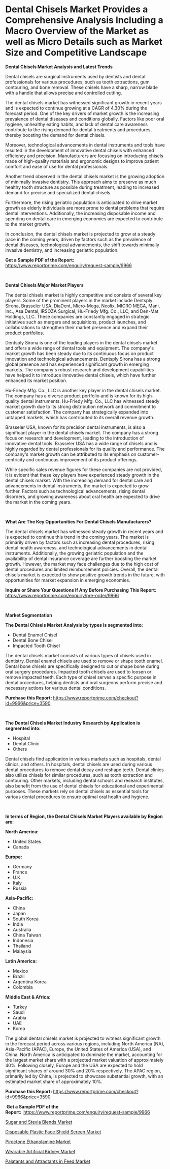<p><h1>Dental Chisels Market Provides a Comprehensive Analysis Including a Macro Overview of the Market as well as Micro Details such as Market Size and Competitive Landscape</h1></p><p><strong>Dental Chisels Market Analysis and Latest Trends</strong></p>
<p><p>Dental chisels are surgical instruments used by dentists and dental professionals for various procedures, such as tooth extractions, gum contouring, and bone removal. These chisels have a sharp, narrow blade with a handle that allows precise and controlled cutting.</p><p>The dental chisels market has witnessed significant growth in recent years and is expected to continue growing at a CAGR of 4.30% during the forecast period. One of the key drivers of market growth is the increasing prevalence of dental diseases and conditions globally. Factors like poor oral hygiene, unhealthy eating habits, and lack of dental care awareness contribute to the rising demand for dental treatments and procedures, thereby boosting the demand for dental chisels.</p><p>Moreover, technological advancements in dental instruments and tools have resulted in the development of innovative dental chisels with enhanced efficiency and precision. Manufacturers are focusing on introducing chisels made of high-quality materials and ergonomic designs to improve patient comfort and ease of use for dental professionals.</p><p>Another trend observed in the dental chisels market is the growing adoption of minimally invasive dentistry. This approach aims to preserve as much healthy tooth structure as possible during treatment, leading to increased demand for precise and specialized dental chisels.</p><p>Furthermore, the rising geriatric population is anticipated to drive market growth as elderly individuals are more prone to dental problems that require dental interventions. Additionally, the increasing disposable income and spending on dental care in emerging economies are expected to contribute to the market growth.</p><p>In conclusion, the dental chisels market is projected to grow at a steady pace in the coming years, driven by factors such as the prevalence of dental diseases, technological advancements, the shift towards minimally invasive dentistry, and increasing geriatric population.</p></p>
<p><strong>Get a Sample PDF of the Report:&nbsp;</strong> <a href="https://www.reportprime.com/enquiry/request-sample/9966">https://www.reportprime.com/enquiry/request-sample/9966</a></p>
<p>&nbsp;</p>
<p><strong>Dental Chisels Major Market Players</strong></p>
<p><p>The dental chisels market is highly competitive and consists of several key players. Some of the prominent players in the market include Dentsply Sirona, Brasseler USA, DiaDent, Micro-Mega, Neolix, MICRO MEGA, Mani, Inc., Asa Dental, IRSOZA Surgical, Hu-Friedy Mfg. Co., LLC, and Den-Mat Holdings, LLC. These companies are constantly engaged in strategic initiatives such as mergers and acquisitions, product launches, and collaborations to strengthen their market presence and expand their product portfolios.</p><p>Dentsply Sirona is one of the leading players in the dental chisels market and offers a wide range of dental tools and equipment. The company's market growth has been steady due to its continuous focus on product innovation and technological advancements. Dentsply Sirona has a strong global presence and has experienced significant growth in emerging markets. The company's robust research and development capabilities have helped it to introduce innovative dental chisels, which have further enhanced its market position.</p><p>Hu-Friedy Mfg. Co., LLC is another key player in the dental chisels market. The company has a diverse product portfolio and is known for its high-quality dental instruments. Hu-Friedy Mfg. Co., LLC has witnessed steady market growth due to its strong distribution network and commitment to customer satisfaction. The company has strategically expanded into untapped markets, which has contributed to its overall revenue growth.</p><p>Brasseler USA, known for its precision dental instruments, is also a significant player in the dental chisels market. The company has a strong focus on research and development, leading to the introduction of innovative dental tools. Brasseler USA has a wide range of chisels and is highly regarded by dental professionals for its quality and performance. The company's market growth can be attributed to its emphasis on customer-centricity and continuous improvement of its product offerings.</p><p>While specific sales revenue figures for these companies are not provided, it is evident that these key players have experienced steady growth in the dental chisels market. With the increasing demand for dental care and advancements in dental instruments, the market is expected to grow further. Factors such as technological advancements, rising dental disorders, and growing awareness about oral health are expected to drive the market in the coming years.</p></p>
<p>&nbsp;</p>
<p><strong>What Are The Key Opportunities For Dental Chisels Manufacturers?</strong></p>
<p><p>The dental chisels market has witnessed steady growth in recent years and is expected to continue this trend in the coming years. The market is primarily driven by factors such as increasing dental procedures, rising dental health awareness, and technological advancements in dental instruments. Additionally, the growing geriatric population and the availability of dental insurance coverage are further boosting the market growth. However, the market may face challenges due to the high cost of dental procedures and limited reimbursement policies. Overall, the dental chisels market is expected to show positive growth trends in the future, with opportunities for market expansion in emerging economies.</p></p>
<p><strong>Inquire or Share Your Questions If Any Before Purchasing This Report:</strong> <a href="https://www.reportprime.com/enquiry/pre-order/9966">https://www.reportprime.com/enquiry/pre-order/9966</a></p>
<p>&nbsp;</p>
<p><strong>Market Segmentation</strong></p>
<p><strong>The Dental Chisels Market Analysis by types is segmented into:</strong></p>
<p><ul><li>Dental Enamel Chisel</li><li>Dental Bone Chisel</li><li>Impacted Tooth Chisel</li></ul></p>
<p><p>The dental chisels market consists of various types of chisels used in dentistry. Dental enamel chisels are used to remove or shape tooth enamel. Dental bone chisels are specifically designed to cut or shape bone during oral surgery procedures. Impacted tooth chisels are used to loosen or remove impacted teeth. Each type of chisel serves a specific purpose in dental procedures, helping dentists and oral surgeons perform precise and necessary actions for various dental conditions.</p></p>
<p><strong>Purchase this Report:&nbsp;</strong><a href="https://www.reportprime.com/checkout?id=9966&price=3590">https://www.reportprime.com/checkout?id=9966&price=3590</a></p>
<p>&nbsp;</p>
<p><strong>The Dental Chisels Market Industry Research by Application is segmented into:</strong></p>
<p><ul><li>Hospital</li><li>Dental Clinic</li><li>Others</li></ul></p>
<p><p>Dental chisels find application in various markets such as hospitals, dental clinics, and others. In hospitals, dental chisels are used during various dental procedures to remove dental decay and reshape teeth. Dental clinics also utilize chisels for similar procedures, such as tooth extraction and contouring. Other markets, including dental schools and research institutes, also benefit from the use of dental chisels for educational and experimental purposes. These markets rely on dental chisels as essential tools for various dental procedures to ensure optimal oral health and hygiene.</p></p>
<p>&nbsp;</p>
<p><strong>In terms of Region, the Dental Chisels Market Players available by Region are:</strong></p>
<p>
    <p> <strong> North America: </strong>
        <ul>
            <li>United States</li>
            <li>Canada</li>
        </ul>
        </p> 
    <p> <strong> Europe: </strong>
        <ul>
            <li>Germany</li>
            <li>France</li>
            <li>U.K.</li>
            <li>Italy</li>
            <li>Russia</li>
        </ul>
        </p> 
    <p> <strong> Asia-Pacific: </strong>
        <ul>
            <li>China</li>
            <li>Japan</li>
            <li>South Korea</li>
            <li>India</li>
            <li>Australia</li>
            <li>China Taiwan</li>
            <li>Indonesia</li>
            <li>Thailand</li>
            <li>Malaysia</li>
        </ul>
        </p> 
    <p> <strong> Latin America: </strong>
        <ul>
            <li>Mexico</li>
            <li>Brazil</li>
            <li>Argentina Korea</li>
            <li>Colombia</li>
        </ul>
        </p> 
    <p> <strong> Middle East & Africa: </strong>
        <ul>
            <li>Turkey</li>
            <li>Saudi</li>
            <li>Arabia</li>
            <li>UAE</li>
            <li>Korea</li>
        </ul>
    </p>
    </p>
<p><p>The global dental chisels market is projected to witness significant growth in the forecast period across various regions, including North America (NA), Asia-Pacific (APAC), Europe, the United States of America (USA), and China. North America is anticipated to dominate the market, accounting for the largest market share with a projected market valuation of approximately 40%. Following closely, Europe and the USA are expected to hold significant shares of around 30% and 20% respectively. The APAC region, primarily led by China, is projected to showcase substantial growth, with an estimated market share of approximately 10%.</p></p>
<p><strong>Purchase this Report: </strong><a href="https://www.reportprime.com/checkout?id=9966&price=3590">https://www.reportprime.com/checkout?id=9966&price=3590</a></p>
<p>&nbsp;<strong>Get a Sample PDF of the Report:&nbsp;&nbsp;</strong><a href="https://www.reportprime.com/enquiry/request-sample/9966">https://www.reportprime.com/enquiry/request-sample/9966</a></p>
<p><strong></strong></p>
<p><p><a href="https://medium.com/@saraprifti1917/sugar-and-stevia-blends-market-competitive-analysis-market-trends-and-forecast-to-2031-852b080ede85">Sugar and Stevia Blends Market</a></p><p><a href="https://github.com/josesg55/Market-Research-Report-List-1/blob/main/disposable-plastic-face-shield-screen-market.md">Disposable Plastic Face Shield Screen Market</a></p><p><a href="https://medium.com/@saraprifti1917/piroctone-ethanolamine-market-comprehensive-assessment-by-type-application-and-geography-726222a23911">Piroctone Ethanolamine Market</a></p><p><a href="https://github.com/jaidynmorantestelletmjzya/Market-Research-Report-List-1/blob/main/wearable-artificial-kidney-market.md">Wearable Artificial Kidney Market</a></p><p><a href="https://medium.com/@saraprifti1917/palatants-and-attractants-in-feed-market-insight-market-trends-growth-forecasted-from-2024-to-d407861bac66">Palatants and Attractants in Feed Market</a></p></p>
